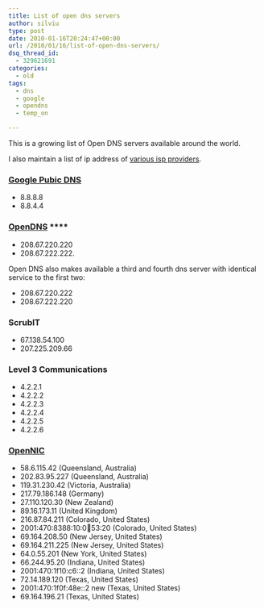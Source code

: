 ```yaml
---
title: List of open dns servers
author: silviu
type: post
date: 2010-01-16T20:24:47+00:00
url: /2010/01/16/list-of-open-dns-servers/
dsq_thread_id:
  - 329621691
categories:
  - old
tags:
  - dns
  - google
  - opendns
  - temp_on

---
```

This is a growing list of Open DNS servers available around the world.

I also maintain a list of ip address of [various isp providers][1].

### [Google Pubic DNS](https://developers.google.com/speed/public-dns/)

  * 8.8.8.8
  * 8.8.4.4

### [OpenDNS](http://www.opendns.com/) ****

  * 208.67.220.220
  * 208.67.222.222.

Open DNS also makes available a third and fourth dns server with identical service to the first two:

  * 208.67.220.222
  * 208.67.222.220

### ScrubIT

  * 67.138.54.100
  * 207.225.209.66

### Level 3 Communications

  * 4.2.2.1
  * 4.2.2.2
  * 4.2.2.3
  * 4.2.2.4
  * 4.2.2.5
  * 4.2.2.6

### [OpenNIC](http://wiki.opennicproject.org/Tier2)

  * 58.6.115.42 (Queensland, Australia)
  * 202.83.95.227 (Queensland, Australia)
  * 119.31.230.42 (Victoria, Australia)
  * 217.79.186.148 (Germany)
  * 27.110.120.30 (New Zealand)
  * 89.16.173.11 (United Kingdom)
  * 216.87.84.211 (Colorado, United States)
  * 2001:470:8388:10:0:100:53:20 (Colorado, United States)
  * 69.164.208.50 (New Jersey, United States)
  * 69.164.211.225 (New Jersey, United States)
  * 64.0.55.201 (New York, United States)
  * 66.244.95.20 (Indiana, United States)
  * 2001:470:1f10:c6::2 (Indiana, United States)
  * 72.14.189.120 (Texas, United States)
  * 2001:470:1f0f:48e::2 new (Texas, United States)
  * 69.164.196.21 (Texas, United States)

 [1]: http://www.sgvulcan.com/list-of-isp-dns-servers